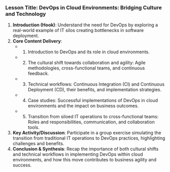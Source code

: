  ### Lesson Title: DevOps in Cloud Environments: Bridging Culture and Technology

1.  **Introduction (Hook)**: Understand the need for DevOps by exploring a real-world example of IT silos creating bottlenecks in software deployment.
2.  **Core Content Delivery**:
    - 1. Introduction to DevOps and its role in cloud environments.
    - 2. The cultural shift towards collaboration and agility: Agile methodologies, cross-functional teams, and continuous feedback.
    - 3. Technical workflows: Continuous Integration (CI) and Continuous Deployment (CD), their benefits, and implementation strategies.
    - 4. Case studies: Successful implementations of DevOps in cloud environments and the impact on business outcomes.
    - 5. Transition from siloed IT operations to cross-functional teams: Roles and responsibilities, communication, and collaboration tools.
3.  **Key Activity/Discussion**: Participate in a group exercise simulating the transition from traditional IT operations to DevOps practices, highlighting challenges and benefits.
4.  **Conclusion & Synthesis**: Recap the importance of both cultural shifts and technical workflows in implementing DevOps within cloud environments, and how this move contributes to business agility and success.